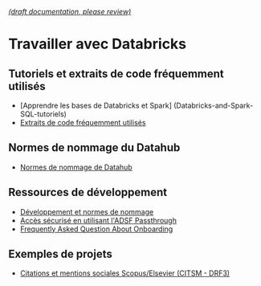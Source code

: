 [_metadata_: remarks]:- "Automatically translated with DeepL. From: /Databricks-Resources.md"

[_(draft documentation, please review)_](/Databricks-Resources.md)

# Travailler avec Databricks

## Tutoriels et extraits de code fréquemment utilisés

- [Apprendre les bases de Databricks et Spark] (Databricks-and-Spark-SQL-tutoriels)
- [Extraits de code fréquemment utilisés](Data-Processing-using-Databricks---User-Guide)

## Normes de nommage du Datahub

- [Normes de nommage de Datahub](/Datahub-Artifacts-Naming-Standards)

## Ressources de développement

- [Développement et normes de nommage](Datahub-Artifacts-Naming-Standards)
- [Accès sécurisé en utilisant l'ADSF Passthrough](Databricks---Secure-Access-using-ADSF-Passthrough)
- [Frequently Asked Question About Onboarding](<Data-Analytics-Projects---FAQ-(DRAFT)>)

## Exemples de projets

- [Citations et mentions sociales Scopus/Elsevier (CITSM - DRF3)](Scopus-Dataset)
